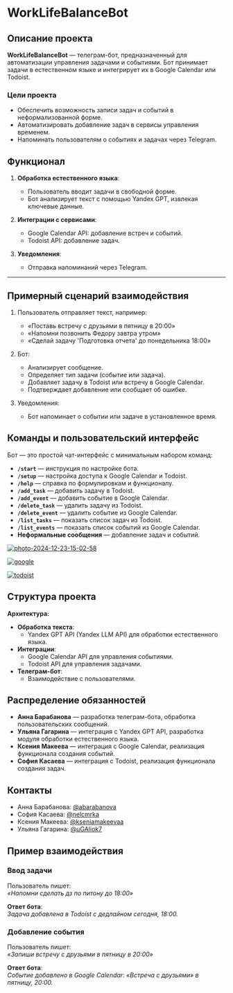 # WorkLifeBalanceBot

## Описание проекта

**WorkLifeBalanceBot** — телеграм-бот, предназначенный для автоматизации управления задачами и событиями. Бот принимает задачи в естественном языке и интегрирует их в Google Calendar или Todoist.

### Цели проекта
- Обеспечить возможность записи задач и событий в неформализованной форме.
- Автоматизировать добавление задач в сервисы управления временем.
- Напоминать пользователям о событиях и задачах через Telegram.


## Функционал

1. **Обработка естественного языка**: 
   - Пользователь вводит задачи в свободной форме.
   - Бот анализирует текст с помощью Yandex GPT, извлекая ключевые данные.

2. **Интеграции с сервисами**:
   - Google Calendar API: добавление встреч и событий.
   - Todoist API: добавление задач.

3. **Уведомления**:
   - Отправка напоминаний через Telegram.

---

## Примерный сценарий взаимодействия

1. Пользователь отправляет текст, например:
   - «Поставь встречу с друзьями в пятницу в 20:00»
   - «Напомни позвонить Федору завтра утром»
   - «Сделай задачу 'Подготовка отчета' до понедельника 18:00»
   
2. Бот:
   - Анализирует сообщение.
   - Определяет тип задачи (событие или задача).
   - Добавляет задачу в Todoist или встречу в Google Calendar.
   - Подтверждает добавление или сообщает об ошибке.

3. Уведомления:
   - Бот напоминает о событии или задаче в установленное время.


## Команды и пользовательский интерфейс

Бот — это простой чат-интерфейс с минимальным набором команд:

- **`/start`** — инструкция по настройке бота.
- **`/setup`** — настройка доступа к Google Calendar и Todoist.
- **`/help`** — справка по формулировкам и функционалу.
- **`/add_task`** — добавить задачу в Todoist.
- **`/add_event`** — добавить событие в Google Calendar.
- **`/delete_task`** — удалить задачу из Todoist.
- **`/delete_event`** — удалить событие из Google Calendar.
- **`/list_tasks`** — показать список задач из Todoist.
- **`/list_events`** — показать список событий из Google Calendar.
- **Неформальные сообщения** — добавление задач и событий.

<a href="https://ibb.co/Rzd8n2W"><img src="https://i.ibb.co/LnHKwSf/photo-2024-12-23-15-02-58.jpg" alt="photo-2024-12-23-15-02-58" border="0"></a>

<a href="https://ibb.co/c1QsWV8"><img src="https://i.ibb.co/R9cJXd6/google.png" alt="google" border="0"></a>

<a href="https://ibb.co/KsjWJ8N"><img src="https://i.ibb.co/fNYHsT8/todoist.png" alt="todoist" border="0"></a>

## Структура проекта

**Архитектура:**
- **Обработка текста**:
  - Yandex GPT API (Yandex LLM API) для обработки естественного языка.
- **Интеграции**:
  - Google Calendar API для управления событиями.
  - Todoist API для управления задачами.
- **Телеграм-бот**:
  - Взаимодействие с пользователями.


## Распределение обязанностей

- **Анна Барабанова** — разработка телеграм-бота, обработка пользовательских сообщений.  
- **Ульяна Гагарина** — интеграция с Yandex GPT API, разработка модуля обработки естественного языка.  
- **Ксения Макеева** — интеграция с Google Calendar, реализация функционала создания событий.  
- **София Касаева** — интеграция с Todoist, реализация функционала создания задач. 


## Контакты

- Анна Барабанова: [@abarabanova](https://t.me/abarabanova)  
- София Касаева: [@nelcmrka](https://t.me/nelcmrka)  
- Ксения Макеева: [@kseniamakeevaa](https://t.me/kseniamakeevaa)  
- Ульяна Гагарина: [@uGAliok7](https://t.me/uGAliok7)  


## Пример взаимодействия

### Ввод задачи
Пользователь пишет:  
*«Напомни сделать дз по питону до 18:00»*

**Ответ бота**:  
*Задача добавлена в Todoist с дедлайном сегодня, 18:00.*

### Добавление события
Пользователь пишет:  
*«Запиши встречу с друзьями в пятницу в 20:00»*

**Ответ бота**:  
*Событие добавлено в Google Calendar: «Встреча с друзьями» в пятницу, 20:00.*
